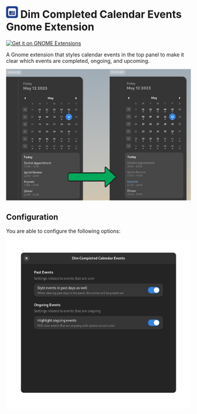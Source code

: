 # <img width="32px" src="./img/icon-128.webp" alt="project icon" /> Dim Completed Calendar Events Gnome Extension

<a
href="https://extensions.gnome.org/extension/5979/dim-completed-calendar-events/">
<img
src="https://raw.githubusercontent.com/marcinjahn/gnome-quicksettings-audio-devices-hider-extension/8e9404e349a0cf6c235cf69394a6292c6eef4cae/img/get-it-on-ego.svg"
height="100" alt="Get it on GNOME Extensions"/> </a>

A Gnome extension that styles calendar events in the top panel to
make it clear which events are completed, ongoing, and upcoming.

![Example of how extension works](./img/example.png)

## Configuration

You are able to configure the following options:

![Extension preferences](./img/preferences.png)
